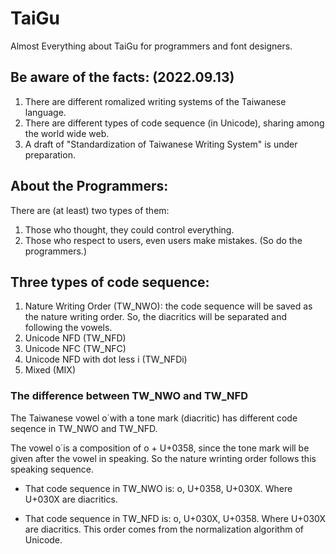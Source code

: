 # TaiGu
Almost Everything about TaiGu for programmers and font designers.

## Be aware of the facts: (2022.09.13)

1. There are different romalized writing systems of the Taiwanese language.
2. There are different types of code sequence (in Unicode), sharing among the world wide web.
3. A draft of "Standardization of Taiwanese Writing System" is under preparation.

## About the Programmers:
There are (at least) two types of them:
1. Those who thought, they could control everything.
2. Those who respect to users, even users make mistakes. (So do the programmers.)

## Three types of code sequence:
1. Nature Writing Order (TW_NWO): the code sequence will be saved as the nature writing order. So, the diacritics will be separated and following the vowels.
2. Unicode NFD (TW_NFD)
3. Unicode NFC (TW_NFC)
4. Unicode NFD with dot less i (TW_NFDi)
5. Mixed (MIX)

### The difference between TW_NWO and TW_NFD
The Taiwanese vowel o͘ with a tone mark (diacritic) has different code seqence in TW_NWO and TW_NFD.

The vowel o͘ is a composition of o + U+0358, since the tone mark will be given after the vowel in speaking. So the nature wrinting order follows this speaking sequence.

* That code sequence in TW_NWO is: o, U+0358, U+030X. Where U+030X are diacritics.

* That code sequence in TW_NFD is: o, U+030X, U+0358. Where U+030X are diacritics. This order comes from the normalization algorithm of Unicode.

